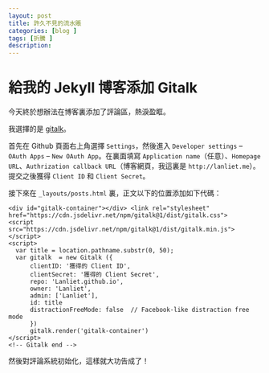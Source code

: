 ```yaml
---
layout: post
title: 許久不見的流水賬
categories: [blog ]
tags: [折騰 ]
description:
---
```


# 給我的 Jekyll 博客添加 Gitalk

今天終於想辦法在博客裏添加了評論區，熱淚盈眶。

我選擇的是 [gitalk](https://github.com/gitalk/gitalk)。

首先在 Github 頁面右上角選擇 `Settings`，然後進入 `Developer settings` – `OAuth Apps` – `New OAuth App`。在裏面填寫 `Application name`（任意）、`Homepage URL`、`Authrization callback URL`（博客網頁，我這裏是 `http://lanliet.me`）。提交之後獲得 `Client ID` 和 `Client Secret`。

接下來在 `_layouts/posts.html` 裏，正文以下的位置添加如下代碼：

```<!-- Gitalk start -->
<div id="gitalk-container"></div> <link rel="stylesheet" href="https://cdn.jsdelivr.net/npm/gitalk@1/dist/gitalk.css">
<script src="https://cdn.jsdelivr.net/npm/gitalk@1/dist/gitalk.min.js"></script>
<script>
  var title = location.pathname.substr(0, 50);
  var gitalk  = new Gitalk ({
      clientID: '獲得的 Client ID',
      clientSecret: '獲得的 Client Secret',
      repo: 'Lanliet.github.io',
      owner: 'Lanliet',
      admin: ['Lanliet'],
      id: title
      distractionFreeMode: false  // Facebook-like distraction free mode
      })
      gitalk.render('gitalk-container')
</script>
<!-- Gitalk end -->
```

然後對評論系統初始化，這樣就大功告成了！